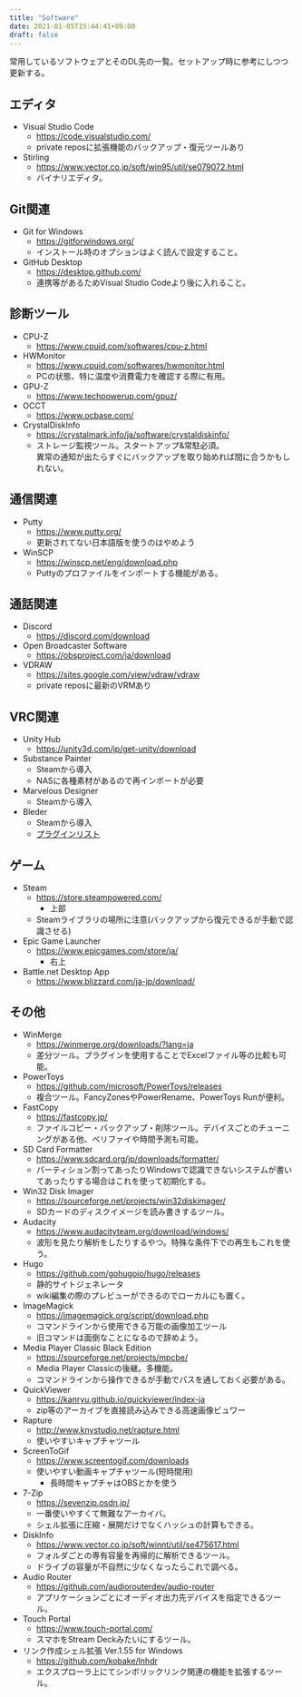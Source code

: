 ```yaml
---
title: "Software"
date: 2021-01-05T15:44:41+09:00
draft: false
---
```

常用しているソフトウェアとそのDL先の一覧。セットアップ時に参考にしつつ更新する。

## エディタ
* Visual Studio Code
  * https://code.visualstudio.com/
  * private reposに拡張機能のバックアップ・復元ツールあり
* Stirling
  * https://www.vector.co.jp/soft/win95/util/se079072.html
  * バイナリエディタ。

## Git関連
* Git for Windows
  * https://gitforwindows.org/
  * インストール時のオプションはよく読んで設定すること。
* GitHub Desktop
  * https://desktop.github.com/
  * 連携等があるためVisual Studio Codeより後に入れること。

## 診断ツール
* CPU-Z
  * https://www.cpuid.com/softwares/cpu-z.html
* HWMonitor
  * https://www.cpuid.com/softwares/hwmonitor.html
  * PCの状態、特に温度や消費電力を確認する際に有用。
* GPU-Z
  * https://www.techpowerup.com/gpuz/
* OCCT
  * https://www.ocbase.com/
* CrystalDiskInfo
  * https://crystalmark.info/ja/software/crystaldiskinfo/
  * ストレージ監視ツール。スタートアップ&常駐必須。  
  異常の通知が出たらすぐにバックアップを取り始めれば間に合うかもしれない。

## 通信関連
* Putty
  * https://www.putty.org/
  * 更新されてない日本語版を使うのはやめよう
* WinSCP
  * https://winscp.net/eng/download.php
  * Puttyのプロファイルをインポートする機能がある。

## 通話関連
* Discord
  * https://discord.com/download
* Open Broadcaster Software
  * https://obsproject.com/ja/download
* VDRAW
  * https://sites.google.com/view/vdraw/vdraw
  * private reposに最新のVRMあり

## VRC関連
* Unity Hub
  * https://unity3d.com/jp/get-unity/download
* Substance Painter
  * Steamから導入
  * NASに各種素材があるので再インポートが必要
* Marvelous Designer
  * Steamから導入
* Bleder
  * Steamから導入
  * [プラグインリスト](/3d/blender/plugin/)

## ゲーム
* Steam
  * https://store.steampowered.com/
    * 上部
  * Steamライブラリの場所に注意(バックアップから復元できるが手動で認識させる)
* Epic Game Launcher
  * https://www.epicgames.com/store/ja/
    * 右上
* Battle.net Desktop App
  * https://www.blizzard.com/ja-jp/download/

## その他
* WinMerge
  * https://winmerge.org/downloads/?lang=ja
  * 差分ツール。プラグインを使用することでExcelファイル等の比較も可能。
* PowerToys
  * https://github.com/microsoft/PowerToys/releases
  * 複合ツール。FancyZonesやPowerRename、PowerToys Runが便利。
* FastCopy
  * https://fastcopy.jp/
  * ファイルコピー・バックアップ・削除ツール。デバイスごとのチューニングがある他、ベリファイや時間予測も可能。
* SD Card Formatter
  * https://www.sdcard.org/jp/downloads/formatter/
  * パーティション割ってあったりWindowsで認識できないシステムが書いてあったりする場合はこれを使って初期化する。
* Win32 Disk Imager
  * https://sourceforge.net/projects/win32diskimager/
  * SDカードのディスクイメージを読み書きするツール。
* Audacity
  * https://www.audacityteam.org/download/windows/
  * 波形を見たり解析をしたりするやつ。特殊な条件下での再生もこれを使う。
* Hugo
  * https://github.com/gohugoio/hugo/releases
  * 静的サイトジェネレータ
  * wiki編集の際のプレビューができるのでローカルにも置く。
* ImageMagick
  * https://imagemagick.org/script/download.php
  * コマンドラインから使用できる万能の画像加工ツール
  * 旧コマンドは面倒なことになるので辞めよう。
* Media Player Classic Black Edition
  * https://sourceforge.net/projects/mpcbe/
  * Media Player Classicの後継。多機能。
  * コマンドラインから操作できるが手動でパスを通しておく必要がある。
* QuickViewer
  * https://kanryu.github.io/quickviewer/index-ja
  * zip等のアーカイブを直接読み込みできる高速画像ビュワー
* Rapture
  * http://www.knystudio.net/rapture.html
  * 使いやすいキャプチャツール
* ScreenToGif
  * https://www.screentogif.com/downloads
  * 使いやすい動画キャプチャツール(短時間用)
    * 長時間キャプチャはOBSとかを使う
* 7-Zip
  * https://sevenzip.osdn.jp/
  * 一番使いやすくて無難なアーカイバ。
  * シェル拡張に圧縮・展開だけでなくハッシュの計算もできる。
* DiskInfo
  * https://www.vector.co.jp/soft/winnt/util/se475617.html
  * フォルダごとの専有容量を再帰的に解析できるツール。
  * ドライブの容量が不自然に少なくなったらこれで調べる。
* Audio Router
  * https://github.com/audiorouterdev/audio-router
  * アプリケーションごとにオーディオ出力先デバイスを指定できるツール。
* Touch Portal
  * https://www.touch-portal.com/
  * スマホをStream Deckみたいにするツール。
* リンク作成シェル拡張 Ver.1.55 for Windows
  * https://github.com/kobake/lnhdr
  * エクスプローラ上にてシンボリックリンク関連の機能を拡張するツール。
